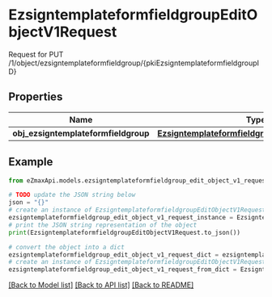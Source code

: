 # EzsigntemplateformfieldgroupEditObjectV1Request

Request for PUT /1/object/ezsigntemplateformfieldgroup/{pkiEzsigntemplateformfieldgroupID}

## Properties

Name | Type | Description | Notes
------------ | ------------- | ------------- | -------------
**obj_ezsigntemplateformfieldgroup** | [**EzsigntemplateformfieldgroupRequestCompound**](EzsigntemplateformfieldgroupRequestCompound.md) |  | 

## Example

```python
from eZmaxApi.models.ezsigntemplateformfieldgroup_edit_object_v1_request import EzsigntemplateformfieldgroupEditObjectV1Request

# TODO update the JSON string below
json = "{}"
# create an instance of EzsigntemplateformfieldgroupEditObjectV1Request from a JSON string
ezsigntemplateformfieldgroup_edit_object_v1_request_instance = EzsigntemplateformfieldgroupEditObjectV1Request.from_json(json)
# print the JSON string representation of the object
print(EzsigntemplateformfieldgroupEditObjectV1Request.to_json())

# convert the object into a dict
ezsigntemplateformfieldgroup_edit_object_v1_request_dict = ezsigntemplateformfieldgroup_edit_object_v1_request_instance.to_dict()
# create an instance of EzsigntemplateformfieldgroupEditObjectV1Request from a dict
ezsigntemplateformfieldgroup_edit_object_v1_request_from_dict = EzsigntemplateformfieldgroupEditObjectV1Request.from_dict(ezsigntemplateformfieldgroup_edit_object_v1_request_dict)
```
[[Back to Model list]](../README.md#documentation-for-models) [[Back to API list]](../README.md#documentation-for-api-endpoints) [[Back to README]](../README.md)


